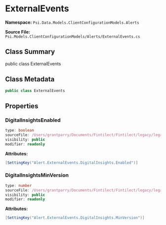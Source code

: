 # ExternalEvents

**Namespace:** `Psi.Data.Models.ClientConfigurationModels.Alerts`

**Source File:** `Psi.Models.ClientConfigurationModels/Alerts/ExternalEvents.cs`

## Class Summary

public class ExternalEvents

## Class Metadata

```typescript
public class ExternalEvents
```

## Properties

### DigitalInsightsEnabled

```typescript
type: boolean
sourceFile: /Users/grantparry/Documents/Fintilect/Fintilect/legacy/legacy-apis/Psi.Models.ClientConfigurationModels/Alerts/ExternalEvents.cs
visibility: public
modifier: readonly
```

**Attributes:**
```csharp
[SettingKey("Alert.ExternalEvents.DigitalInsights.Enabled")]
```

### DigitalInsightsMinVersion

```typescript
type: number
sourceFile: /Users/grantparry/Documents/Fintilect/Fintilect/legacy/legacy-apis/Psi.Models.ClientConfigurationModels/Alerts/ExternalEvents.cs
visibility: public
modifier: readonly
```

**Attributes:**
```csharp
[SettingKey("Alert.ExternalEvents.DigitalInsights.MinVersion")]
```
